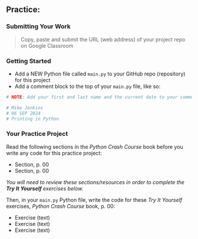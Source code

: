 ## Practice: 

### Submitting Your Work

> Copy, paste and submit the URL (web address) of your project repo on Google Classroom

### Getting Started

- Add a NEW Python file called `main.py` to your GitHub repo (repository) for this project
- Add a comment block to the top of your `main.py` file, like so:

```python
# NOTE: Add your first and last name and the current date to your comment block

# Mike Jenkins
# 06 SEP 2024
# Printing in Python
```

### Your Practice Project

Read the following sections in the *Python Crash Course* book before you write any code for this practice project:

- Section, p. 00
- Section, p. 00

*You will need to review these sections/resources in order to complete the **Try It Yourself** exercises below.*

Then, in your `main.py` Python file, write the code for these *Try It Yourself* exercises, *Python Crash Course* book, p. 00:

- Exercise (text)
- Exercise (text)
- Exercise (text)